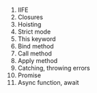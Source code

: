 1. IIFE
2. Closures
3. Hoisting
4. Strict mode
5. This keyword
6. Bind method
7. Call method
8. Apply method
9. Catching, throwing errors
10. Promise
11. Async function, await
